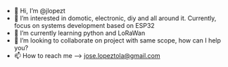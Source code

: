 - 👋 Hi, I’m @jlopezt
- 👀 I’m interested in domotic, electronic, diy and all around it. Currently, focus on systems development based on ESP32
- 🌱 I’m currently learning python and LoRaWan
- 💞️ I’m looking to collaborate on project with same scope, how can I help you?
- 📫 How to reach me --> jose.lopeztola@gmail.com

<!---
jlopezt/jlopezt is a ✨ special ✨ repository because its `README.md` (this file) appears on your GitHub profile.
You can click the Preview link to take a look at your changes.
--->
